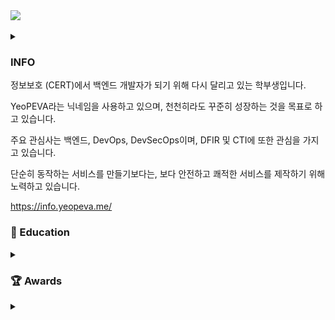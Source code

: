 <!--
**YeoPEVA/YeoPEVA** is a ✨ _special_ ✨ repository because its `README.md` (this file) appears on your GitHub profile.

Here are some ideas to get you started:

- 🔭 I’m currently working on ...
- 🌱 I’m currently learning ...
- 👯 I’m looking to collaborate on ...
- 🤔 I’m looking for help with ...
- 💬 Ask me about ...
- 📫 How to reach me: ...
- 😄 Pronouns: ...
- ⚡ Fun fact: ...
-->

<img src="https://capsule-render.vercel.app/api?type=slice&color=gradient&height=200&section=header&text=YeoPEVA&fontSize=90">

<br>
<br> 

<details> <summary></summary>
  
[![YeoPEVA Github Stats](https://github-readme-stats.vercel.app/api/top-langs/?username=YeoPEVA&layout=compact)](https://github-readme-stats.vercel.app/api/top-langs/?username=YeoPEVA&layout=compact)

[![YeoPEVA Readme Stats](https://github-readme-stats.vercel.app/api?username=YeoPEVA&show_icons=true)](https://github-readme-stats.vercel.app/api?username=YeoPEVA&show_icons=true)

[![YeoPEVA Solve.ac stats](https://github-readme-solvedac-hyp3rflow.vercel.app/api/?handle=YeoPEVA)](https://github-readme-solvedac-hyp3rflow.vercel.app/api/?handle=YeoPEVA)

</details>

### INFO ###

정보보호 (CERT)에서 백엔드 개발자가 되기 위해 다시 달리고 있는 학부생입니다.

YeoPEVA라는 닉네임을 사용하고 있으며, 천천히라도 꾸준히 성장하는 것을 목표로 하고 있습니다.

주요 관심사는 백엔드, DevOps, DevSecOps이며, DFIR 및 CTI에 또한 관심을 가지고 있습니다.

단순히 동작하는 서비스를 만들기보다는, 보다 안전하고 쾌적한 서비스를 제작하기 위해 노력하고 있습니다. 

https://info.yeopeva.me/

### 🏫 Education
<details> <summary></summary>
  
 - 2020.03 ~ 대구가톨릭대학교, 컴퓨터 공학 & 사이버 보안 전공
 - 2020.06 ~ 2021.03, KITRI Best of the Best 9th, Digital Forensic (TOP 14)
 - 2017.04 ~ 2020.02, 대구대학교 / 정보보호영재교육원 4기, 5기 수료 및 6기 교육생 
 - 2017.03 ~ 2020.02, 창원 경일 고등학교 / 공학반 (이과)
 
 </details>

### 🏆 Awards
<details> <summary></summary>

- 2024, 제 10회 디지털 범인을 찾아라 (장려상)
- 2024, 2024 대학간 침해대응/분석 경진대회- HCCC 2024 (장려상)
- 2023, 제 9회 디지털 범인을 찾아라 (장려상) 
- 2022, 제 8회 디지털 범인을 찾아라 (장려상)
- 2022, 공군 정보통신경연대회 2022 (해킹방어) (1st)
- 2021, 제1회 DU-IF 창업아이디어 경진대회 (1st)
- 2020, KDFS 2020 (3rd)
  - Team: 가짜수사관
- 2018, 창원문화도시00청소년 해커톤대회 (1st)

</details>
